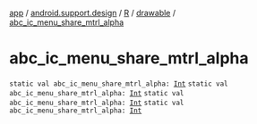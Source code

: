 [app](../../../index.md) / [android.support.design](../../index.md) / [R](../index.md) / [drawable](index.md) / [abc_ic_menu_share_mtrl_alpha](.)

# abc_ic_menu_share_mtrl_alpha

`static val abc_ic_menu_share_mtrl_alpha: `[`Int`](https://kotlinlang.org/api/latest/jvm/stdlib/kotlin/-int/index.html)
`static val abc_ic_menu_share_mtrl_alpha: `[`Int`](https://kotlinlang.org/api/latest/jvm/stdlib/kotlin/-int/index.html)
`static val abc_ic_menu_share_mtrl_alpha: `[`Int`](https://kotlinlang.org/api/latest/jvm/stdlib/kotlin/-int/index.html)
`static val abc_ic_menu_share_mtrl_alpha: `[`Int`](https://kotlinlang.org/api/latest/jvm/stdlib/kotlin/-int/index.html)